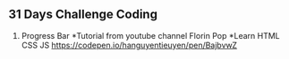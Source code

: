 31 Days Challenge Coding
-----------------------------

1. Progress Bar
*Tutorial from youtube channel Florin Pop
*Learn HTML CSS JS
https://codepen.io/hanguyentieuyen/pen/BajbvwZ
